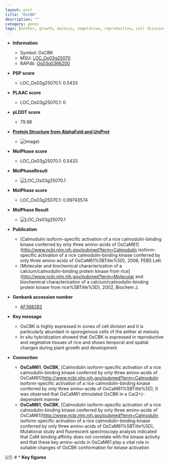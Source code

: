 ```yaml
---
layout: post
title: "OsCBK"
description: ""
category: genes
tags: [anther, growth, meiosis, vegetative, reproductive, cell division]
---
```


* **Information**  
    + Symbol: OsCBK  
    + MSU: [LOC_Os03g25070](http://rice.plantbiology.msu.edu/cgi-bin/ORF_infopage.cgi?orf=LOC_Os03g25070)  
    + RAPdb: [Os03g0366200](http://rapdb.dna.affrc.go.jp/viewer/gbrowse_details/irgsp1?name=Os03g0366200)  

* **PSP score**  
    + LOC_Os03g25070.1: 0.5433 

* **PLAAC score**  
    + LOC_Os03g25070.1: 0 

* **pLDDT score**
    + 79.98

* **[Protein Structure from AlphaFold and UniProt](https://www.uniprot.org/uniprotkb/Q10KY3/entry#structure)**
    + ![image](https://ricepsp.github.io/images/Q1/AF-Q10KY3-F1.png))

* **MolPhase score**
    + LOC_Os03g25070.1: 0.5433

* **MolPhaseResult**
    + ![LOC_Os03g25070.1](https://ricepsp.github.io/pictures/LOC_Os03g/LOC_Os03g25070.1.png)

* **MolPhase score**
    + LOC_Os03g25070.1: 0.99743574

* **MolPhase Result**
    + ![LOC_Os03g25070.1](https://304243504.github.io/Pictures/LOC_Os03g/LOC_Os03g25070.1.png)

* **Publication**  
    + [Calmodulin isoform-specific activation of a rice calmodulin-binding kinase conferred by only three amino-acids of OsCaM61](http://www.ncbi.nlm.nih.gov/pubmed?term=Calmodulin isoform-specific activation of a rice calmodulin-binding kinase conferred by only three amino-acids of OsCaM61%5BTitle%5D), 2006, FEBS Lett.
    + [Molecular and biochemical characterization of a calcium/calmodulin-binding protein kinase from rice](http://www.ncbi.nlm.nih.gov/pubmed?term=Molecular and biochemical characterization of a calcium/calmodulin-binding protein kinase from rice%5BTitle%5D), 2002, Biochem J.

* **Genbank accession number**  
    + [AF368282](http://www.ncbi.nlm.nih.gov/nuccore/AF368282)

* **Key message**  
    + OsCBK is highly expressed in zones of cell division and it is particularly abundant in sporogenous cells of the anther at meiosis
    + In situ hybridization showed that OsCBK is expressed in reproductive and vegetative tissues of rice and shows temporal and spatial changes during plant growth and development

* **Connection**  
    + __OsCaM61__, __OsCBK__, [Calmodulin isoform-specific activation of a rice calmodulin-binding kinase conferred by only three amino-acids of OsCaM61](http://www.ncbi.nlm.nih.gov/pubmed?term=Calmodulin isoform-specific activation of a rice calmodulin-binding kinase conferred by only three amino-acids of OsCaM61%5BTitle%5D), It was observed that OsCaM61 stimulated OsCBK in a Ca(2+)-dependent manner
    + __OsCaM61__, __OsCBK__, [Calmodulin isoform-specific activation of a rice calmodulin-binding kinase conferred by only three amino-acids of OsCaM61](http://www.ncbi.nlm.nih.gov/pubmed?term=Calmodulin isoform-specific activation of a rice calmodulin-binding kinase conferred by only three amino-acids of OsCaM61%5BTitle%5D), Mutational study and fluorescent spectroscopy analysis indicated that CaM-binding affinity does not correlate with the kinase activity and that these key amino-acids in OsCaM61 play a vital role in suitable changes of OsCBK conformation for kinase activation

[//]: # * **Key figures**  


